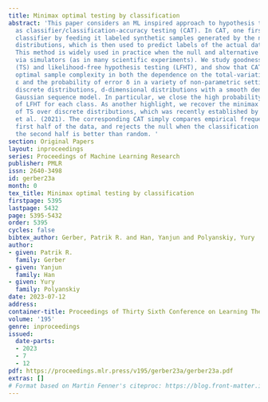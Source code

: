 ```yaml
---
title: Minimax optimal testing by classification
abstract: 'This paper considers an ML inspired approach to hypothesis testing known
  as classifier/classification-accuracy testing (CAT). In CAT, one first trains a
  classifier by feeding it labeled synthetic samples generated by the null and alternative
  distributions, which is then used to predict labels of the actual data samples.
  This method is widely used in practice when the null and alternative are only specified
  via simulators (as in many scientific experiments). We study goodness-of-fit, two-sample
  (TS) and likelihood-free hypothesis testing (LFHT), and show that CAT achieves (near-)minimax
  optimal sample complexity in both the dependence on the total-variation (TV) separation
  ε and the probability of error δ in a variety of non-parametric settings, including
  discrete distributions, d-dimensional distributions with a smooth density, and the
  Gaussian sequence model. In particular, we close the high probability sample complexity
  of LFHT for each class. As another highlight, we recover the minimax optimal complexity
  of TS over discrete distributions, which was recently established by Diakonikolas
  et al. (2021). The corresponding CAT simply compares empirical frequencies in the
  first half of the data, and rejects the null when the classification accuracy on
  the second half is better than random. '
section: Original Papers
layout: inproceedings
series: Proceedings of Machine Learning Research
publisher: PMLR
issn: 2640-3498
id: gerber23a
month: 0
tex_title: Minimax optimal testing by classification
firstpage: 5395
lastpage: 5432
page: 5395-5432
order: 5395
cycles: false
bibtex_author: Gerber, Patrik R. and Han, Yanjun and Polyanskiy, Yury
author:
- given: Patrik R.
  family: Gerber
- given: Yanjun
  family: Han
- given: Yury
  family: Polyanskiy
date: 2023-07-12
address: 
container-title: Proceedings of Thirty Sixth Conference on Learning Theory
volume: '195'
genre: inproceedings
issued:
  date-parts:
  - 2023
  - 7
  - 12
pdf: https://proceedings.mlr.press/v195/gerber23a/gerber23a.pdf
extras: []
# Format based on Martin Fenner's citeproc: https://blog.front-matter.io/posts/citeproc-yaml-for-bibliographies/
---
```

